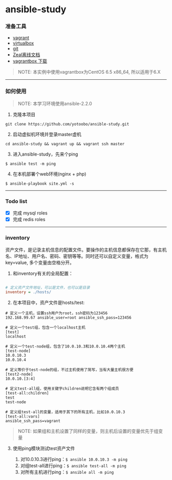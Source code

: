 # ansible-study

### 准备工具

- [vagrant](https://www.vagrantup.com/)
- [virtualbox](https://www.virtualbox.org/)
- [git](https://git-scm.com/downloads)
- [Zeal离线文档](https://zealdocs.org/)
- [vagrantbox 下载](http://www.vagrantbox.es/)

>NOTE: 本实例中使用vagrantbox为CentOS 6.5 x86_64, 所以适用于6.X

---

### 如何使用

>NOTE: 本学习环境使用ansible-2.2.0

1. 克隆本项目

`git clone https://github.com/yotoobo/ansible-study.git`

2. 启动虚拟机环境并登录master虚机

`cd ansible-study && vagrant up && vagrant ssh master`

3. 进入ansible-study，先来个ping

`$ ansible test -m ping`

4. 在本机部署个web环境(nginx + php)

`$ ansible-playbook site.yml -s`

---

### Todo list

- [x] 完成 mysql roles
- [x] 完成 redis roles

---

### inventory
资产文件，是记录主机信息的配置文件。要操作的主机信息都保存在它那，有主机名、IP地址、用户名、密码、密钥等等。同时还可以自定义变量，格式为key=value, 多个变量由空格分开。

1. 和inventory有关的全局配置：

``` ansible.cfg

# 定义资产文件地址，可以是文件，也可以是目录
inventory = ./hosts/
```

2. 在本项目中，资产文件是hosts/test:

```
# 定义一个主机，设置ssh用户为root，ssh密码为123456
192.168.99.67 ansible_user=root ansible_ssh_pass=123456

# 定义一个test组，包含一个localhost主机
[test]
localhost

# 定义一个test-node组，包含了10.0.10.3和10.0.10.4两个主机
[test-node]
10.0.10.3
10.0.10.4

# 定义等价于test-node的组，不过主机使用了简写，当有大量主机很方便
[test2-node]
10.0.10.[3:4]

# 定义test-all组，使用关键字children说明它含有两个组成员
[test-all:children]
test
test-node

# 定义组test-all的变量，适用于其下的所有主机，比如10.0.10.3
[test-all:vars]
ansible_ssh_pass=vagrant

```

>NOTE: 如果组和主机设置了同样的变量，则主机后设置的变量优先于组变量

3. 使用ping模块测试test资产文件

    1. 对10.0.10.3进行ping：`$ ansible 10.0.10.3 -m ping`
    2. 对组test-all进行ping：`$ ansible test-all -m ping` 
    3. 对所有主机进行ping：`$ ansible all -m ping` 



